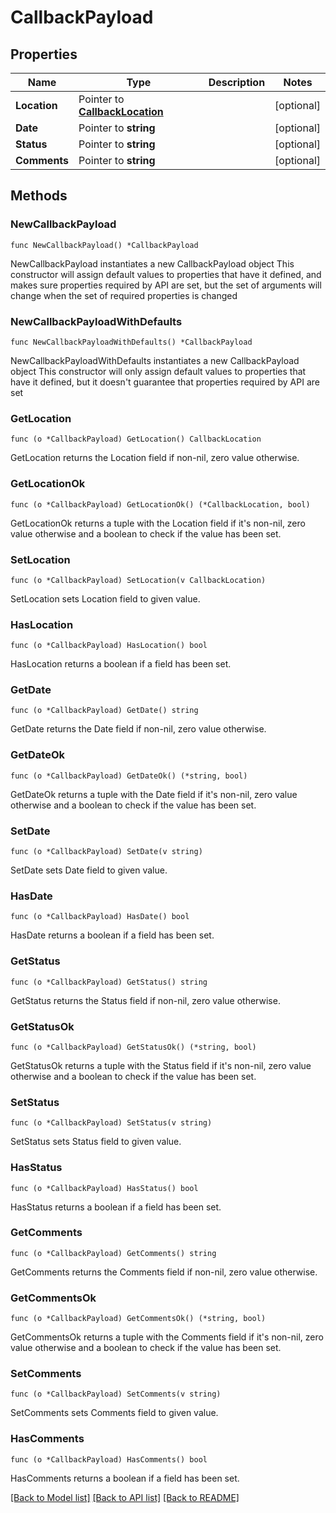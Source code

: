 # CallbackPayload

## Properties

Name | Type | Description | Notes
------------ | ------------- | ------------- | -------------
**Location** | Pointer to [**CallbackLocation**](CallbackLocation.md) |  | [optional] 
**Date** | Pointer to **string** |  | [optional] 
**Status** | Pointer to **string** |  | [optional] 
**Comments** | Pointer to **string** |  | [optional] 

## Methods

### NewCallbackPayload

`func NewCallbackPayload() *CallbackPayload`

NewCallbackPayload instantiates a new CallbackPayload object
This constructor will assign default values to properties that have it defined,
and makes sure properties required by API are set, but the set of arguments
will change when the set of required properties is changed

### NewCallbackPayloadWithDefaults

`func NewCallbackPayloadWithDefaults() *CallbackPayload`

NewCallbackPayloadWithDefaults instantiates a new CallbackPayload object
This constructor will only assign default values to properties that have it defined,
but it doesn't guarantee that properties required by API are set

### GetLocation

`func (o *CallbackPayload) GetLocation() CallbackLocation`

GetLocation returns the Location field if non-nil, zero value otherwise.

### GetLocationOk

`func (o *CallbackPayload) GetLocationOk() (*CallbackLocation, bool)`

GetLocationOk returns a tuple with the Location field if it's non-nil, zero value otherwise
and a boolean to check if the value has been set.

### SetLocation

`func (o *CallbackPayload) SetLocation(v CallbackLocation)`

SetLocation sets Location field to given value.

### HasLocation

`func (o *CallbackPayload) HasLocation() bool`

HasLocation returns a boolean if a field has been set.

### GetDate

`func (o *CallbackPayload) GetDate() string`

GetDate returns the Date field if non-nil, zero value otherwise.

### GetDateOk

`func (o *CallbackPayload) GetDateOk() (*string, bool)`

GetDateOk returns a tuple with the Date field if it's non-nil, zero value otherwise
and a boolean to check if the value has been set.

### SetDate

`func (o *CallbackPayload) SetDate(v string)`

SetDate sets Date field to given value.

### HasDate

`func (o *CallbackPayload) HasDate() bool`

HasDate returns a boolean if a field has been set.

### GetStatus

`func (o *CallbackPayload) GetStatus() string`

GetStatus returns the Status field if non-nil, zero value otherwise.

### GetStatusOk

`func (o *CallbackPayload) GetStatusOk() (*string, bool)`

GetStatusOk returns a tuple with the Status field if it's non-nil, zero value otherwise
and a boolean to check if the value has been set.

### SetStatus

`func (o *CallbackPayload) SetStatus(v string)`

SetStatus sets Status field to given value.

### HasStatus

`func (o *CallbackPayload) HasStatus() bool`

HasStatus returns a boolean if a field has been set.

### GetComments

`func (o *CallbackPayload) GetComments() string`

GetComments returns the Comments field if non-nil, zero value otherwise.

### GetCommentsOk

`func (o *CallbackPayload) GetCommentsOk() (*string, bool)`

GetCommentsOk returns a tuple with the Comments field if it's non-nil, zero value otherwise
and a boolean to check if the value has been set.

### SetComments

`func (o *CallbackPayload) SetComments(v string)`

SetComments sets Comments field to given value.

### HasComments

`func (o *CallbackPayload) HasComments() bool`

HasComments returns a boolean if a field has been set.


[[Back to Model list]](../README.md#documentation-for-models) [[Back to API list]](../README.md#documentation-for-api-endpoints) [[Back to README]](../README.md)


